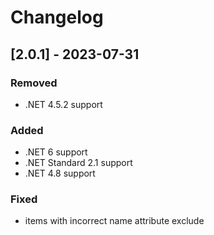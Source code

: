 # Changelog

## [2.0.1] - 2023-07-31

### Removed

- .NET 4.5.2 support

### Added

- .NET 6 support
- .NET Standard 2.1 support
- .NET 4.8 support

### Fixed

- items with incorrect name attribute exclude

